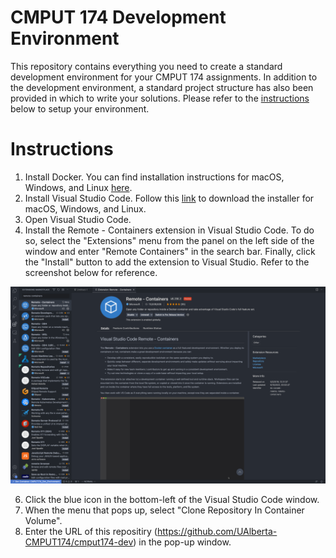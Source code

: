 # CMPUT 174 Development Environment
This repository contains everything you need to create a standard development environment for your CMPUT 174 assignments. In addition to the development environment, a standard project structure has also been provided in which to write your solutions. Please refer to the [instructions](#instructions) below to setup your environment.

# Instructions

1. Install Docker. You can find installation instructions for macOS, Windows, and Linux [here](https://docs.docker.com/get-docker/).
2. Install Visual Studio Code. Follow this [link](https://code.visualstudio.com/download) to download the installer for macOS, Windows, and Linux.
3. Open Visual Studio Code.
4. Install the Remote - Containers extension in Visual Studio Code. To do so, select the "Extensions" menu from the panel on the left side of the window and enter "Remote Containers" in the search bar. Finally, click the "Install" button to add the extension to Visual Studio. Refer to the screenshot below for reference.   

![Remote-Containers Screenshot](https://github.com/UAlberta-CMPUT174/cmput174-dev/blob/main/images/RemoteContainers.png?raw=true)  

6. Click the blue icon in the bottom-left of the Visual Studio Code window.
7. When the menu that pops up, select "Clone Repository In Container Volume".
8. Enter the URL of this repositiry (https://github.com/UAlberta-CMPUT174/cmput174-dev) in the pop-up window.
